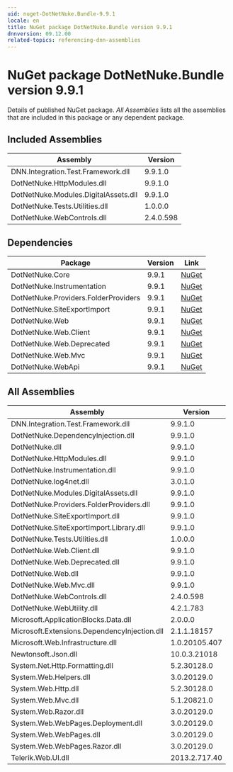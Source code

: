```yaml
---
uid: nuget-DotNetNuke.Bundle-9.9.1
locale: en
title: NuGet package DotNetNuke.Bundle version 9.9.1
dnnversion: 09.12.00
related-topics: referencing-dnn-assemblies
---
```


# NuGet package DotNetNuke.Bundle version 9.9.1
Details of published NuGet package.
*All Assemblies* lists all the assemblies that are included in this package or any dependent package.

## Included Assemblies

|Assembly|Version|
|---|---|
|DNN.Integration.Test.Framework.dll|9.9.1.0|
|DotNetNuke.HttpModules.dll|9.9.1.0|
|DotNetNuke.Modules.DigitalAssets.dll|9.9.1.0|
|DotNetNuke.Tests.Utilities.dll|1.0.0.0|
|DotNetNuke.WebControls.dll|2.4.0.598|

## Dependencies

|Package|Version|Link|
|---|---|---|
|DotNetNuke.Core|9.9.1|[NuGet](https://www.nuget.org/packages/DotNetNuke.Core/9.9.1)|
|DotNetNuke.Instrumentation|9.9.1|[NuGet](https://www.nuget.org/packages/DotNetNuke.Instrumentation/9.9.1)|
|DotNetNuke.Providers.FolderProviders|9.9.1|[NuGet](https://www.nuget.org/packages/DotNetNuke.Providers.FolderProviders/9.9.1)|
|DotNetNuke.SiteExportImport|9.9.1|[NuGet](https://www.nuget.org/packages/DotNetNuke.SiteExportImport/9.9.1)|
|DotNetNuke.Web|9.9.1|[NuGet](https://www.nuget.org/packages/DotNetNuke.Web/9.9.1)|
|DotNetNuke.Web.Client|9.9.1|[NuGet](https://www.nuget.org/packages/DotNetNuke.Web.Client/9.9.1)|
|DotNetNuke.Web.Deprecated|9.9.1|[NuGet](https://www.nuget.org/packages/DotNetNuke.Web.Deprecated/9.9.1)|
|DotNetNuke.Web.Mvc|9.9.1|[NuGet](https://www.nuget.org/packages/DotNetNuke.Web.Mvc/9.9.1)|
|DotNetNuke.WebApi|9.9.1|[NuGet](https://www.nuget.org/packages/DotNetNuke.WebApi/9.9.1)|

## All Assemblies

|Assembly|Version|
|---|---|
|DNN.Integration.Test.Framework.dll|9.9.1.0|
|DotNetNuke.DependencyInjection.dll|9.9.1.0|
|DotNetNuke.dll|9.9.1.0|
|DotNetNuke.HttpModules.dll|9.9.1.0|
|DotNetNuke.Instrumentation.dll|9.9.1.0|
|DotNetNuke.log4net.dll|3.0.1.0|
|DotNetNuke.Modules.DigitalAssets.dll|9.9.1.0|
|DotNetNuke.Providers.FolderProviders.dll|9.9.1.0|
|DotNetNuke.SiteExportImport.dll|9.9.1.0|
|DotNetNuke.SiteExportImport.Library.dll|9.9.1.0|
|DotNetNuke.Tests.Utilities.dll|1.0.0.0|
|DotNetNuke.Web.Client.dll|9.9.1.0|
|DotNetNuke.Web.Deprecated.dll|9.9.1.0|
|DotNetNuke.Web.dll|9.9.1.0|
|DotNetNuke.Web.Mvc.dll|9.9.1.0|
|DotNetNuke.WebControls.dll|2.4.0.598|
|DotNetNuke.WebUtility.dll|4.2.1.783|
|Microsoft.ApplicationBlocks.Data.dll|2.0.0.0|
|Microsoft.Extensions.DependencyInjection.dll|2.1.1.18157|
|Microsoft.Web.Infrastructure.dll|1.0.20105.407|
|Newtonsoft.Json.dll|10.0.3.21018|
|System.Net.Http.Formatting.dll|5.2.30128.0|
|System.Web.Helpers.dll|3.0.20129.0|
|System.Web.Http.dll|5.2.30128.0|
|System.Web.Mvc.dll|5.1.20821.0|
|System.Web.Razor.dll|3.0.20129.0|
|System.Web.WebPages.Deployment.dll|3.0.20129.0|
|System.Web.WebPages.dll|3.0.20129.0|
|System.Web.WebPages.Razor.dll|3.0.20129.0|
|Telerik.Web.UI.dll|2013.2.717.40|


